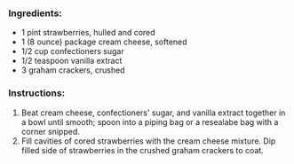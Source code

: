 ### Ingredients:
- 1 pint strawberries, hulled and cored
- 1 (8 ounce) package cream cheese, softened
- 1/2 cup confectioners sugar
- 1/2 teaspoon vanilla extract
- 3 graham crackers, crushed

### Instructions:
1. Beat cream cheese, confectioners' sugar, and vanilla extract together in a bowl until smooth; spoon into a piping bag or a resealabe bag with a corner snipped.
2. Fill cavities of cored strawberries with the cream cheese mixture. Dip filled side of strawberries in the crushed graham crackers to coat.
